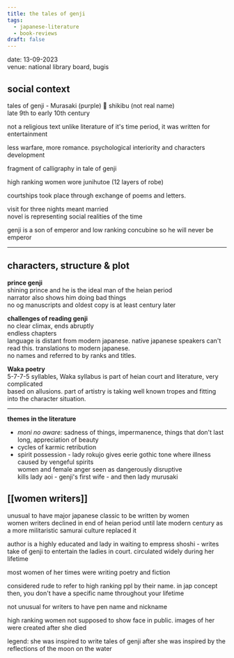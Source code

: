 ```yaml
---
title: the tales of genji
tags:
  - japanese-literature
  - book-reviews
draft: false
---
```

date: 13-09-2023<br>
venue: national library board, bugis 

social context
---

tales of genji - Murasaki (purple) 💜 shikibu (not real name)  
late 9th to early 10th century  
  
not a religious text unlike literature of it's time period, it was written for entertainment  
  
less warfare, more romance. psychological interiority and characters development

fragment of calligraphy in tale of genji  
  
high ranking women wore junihutoe (12 layers of robe)  
  
courtships took place through exchange of poems and letters.  
  
visit for three nights meant married  
novel is representing social realities of the time  
  
genji is a son of emperor and low ranking concubine so he will never be emperor  

---

characters, structure & plot 
---
**prince genji**  
shining prince and he is the ideal man of the heian period  
narrator also shows him doing bad things  
no og manuscripts and oldest copy is at least century later  
  
**challenges of reading genji**  
no clear climax, ends abruptly  
endless chapters  
language is distant from modern japanese. native japanese speakers can't read this. translations to modern japanese.  
no names and referred to by ranks and titles.  
  
**Waka poetry**  
5-7-7-5 syllables, Waka syllabus is part of heian court and literature, very complicated  
based on allusions. part of artistry is taking well known tropes and fitting into the character situation.  
  

  
---  
  
**themes in the literature** 
- *moni no aware:* sadness of things, impermanence, things that don't last long, appreciation of beauty  
- cycles of karmic retribution  
- spirit possession - lady rokujo gives eerie gothic tone where illness caused by vengeful spirits  
women and female anger seen as dangerously disruptive  
kills lady aoi - genji's first wife - and then lady murusaki  


**[[women writers]]**  
---
unusual to have major japanese classic to be written by women  
women writers declined in end of heian period until late modern century as a more militaristic samurai culture replaced it

author is a highly educated and lady in waiting to empress shoshi - writes take of genji to entertain the ladies in court. circulated widely during her lifetime  
  
most women of her times were writing poetry and fiction  
  
considered rude to refer to high ranking ppl by their name. in jap concept then, you don't have a specific name throughout your lifetime  
  
not unusual for writers to have pen name and nickname  
  
high ranking women not supposed to show face in public. images of her were created after she died  
  
legend: she was inspired to write tales of genji after she was inspired by the reflections of the moon on the water  